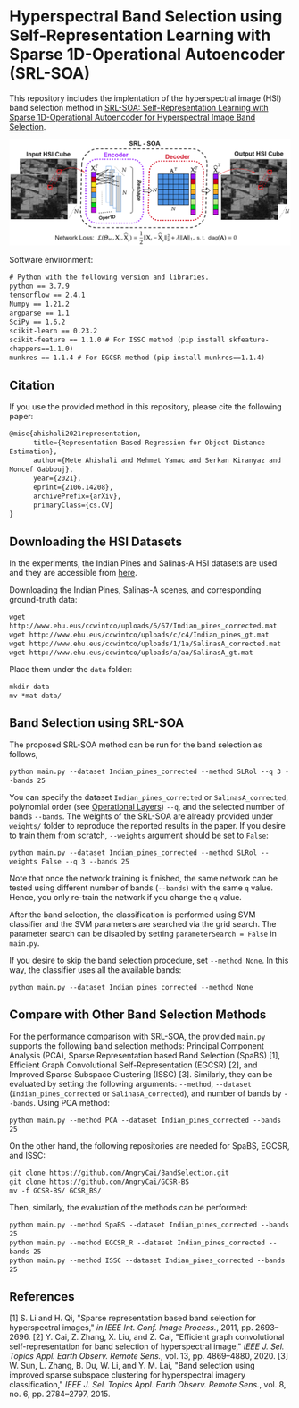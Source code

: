 Hyperspectral Band Selection using Self-Representation Learning with Sparse 1D-Operational Autoencoder (SRL-SOA)
=============================

This repository includes the implentation of the hyperspectral image (HSI) band selection method in [SRL-SOA: Self-Representation Learning with Sparse 1D-Operational Autoencoder for Hyperspectral Image Band Selection](https://arxiv.org/abs/2106.14208).

![SRL-SOA method](images/srl_soa.png)

Software environment:
```
# Python with the following version and libraries.
python == 3.7.9
tensorflow == 2.4.1
Numpy == 1.21.2
argparse == 1.1
SciPy == 1.6.2
scikit-learn == 0.23.2
scikit-feature == 1.1.0 # For ISSC method (pip install skfeature-chappers==1.1.0)
munkres == 1.1.4 # For EGCSR method (pip install munkres==1.1.4)
```

## Citation

If you use the provided method in this repository, please cite the following paper:

```
@misc{ahishali2021representation,
      title={Representation Based Regression for Object Distance Estimation}, 
      author={Mete Ahishali and Mehmet Yamac and Serkan Kiranyaz and Moncef Gabbouj},
      year={2021},
      eprint={2106.14208},
      archivePrefix={arXiv},
      primaryClass={cs.CV}
}
```

## Downloading the HSI Datasets

In the experiments, the Indian Pines and Salinas-A HSI datasets are used and they are accessible from [here](http://www.ehu.eus/ccwintco/index.php/Hyperspectral_Remote_Sensing_Scenes).

Downloading the Indian Pines, Salinas-A scenes, and corresponding ground-truth data:
```
wget http://www.ehu.eus/ccwintco/uploads/6/67/Indian_pines_corrected.mat
wget http://www.ehu.eus/ccwintco/uploads/c/c4/Indian_pines_gt.mat
wget http://www.ehu.eus/ccwintco/uploads/1/1a/SalinasA_corrected.mat
wget http://www.ehu.eus/ccwintco/uploads/a/aa/SalinasA_gt.mat
```
Place them under the ```data``` folder:
```
mkdir data
mv *mat data/
```

## Band Selection using SRL-SOA

The proposed SRL-SOA method can be run for the band selection as follows,
```
python main.py --dataset Indian_pines_corrected --method SLRol --q 3 --bands 25
```
You can specify the dataset ```Indian_pines_corrected``` or ```SalinasA_corrected```, polynomial order (see [Operational Layers](https://arxiv.org/abs/2106.14208)) ```--q```, and the selected number of bands ```--bands```. The weights of the SRL-SOA are already provided under ```weights/``` folder to reproduce the reported results in the paper. If you desire to train them from scratch, ```--weights``` argument should be set to ```False```:
```
python main.py --dataset Indian_pines_corrected --method SLRol --weights False --q 3 --bands 25
```
Note that once the network training is finished, the same network can be tested using different number of bands (```--bands```) with the same ```q``` value. Hence, you only re-train the network if you change the  ```q``` value.

After the band selection, the classification is performed using SVM classifier and the SVM parameters are searched via the grid search. The parameter search can be disabled by setting ```parameterSearch = False``` in ```main.py```. 

If you desire to skip the band selection procedure, set ```--method None```. In this way, the classifier uses all the available bands:
```
python main.py --dataset Indian_pines_corrected --method None 
```

## Compare with Other Band Selection Methods

For the performance comparison with SRL-SOA, the provided ```main.py``` supports the following band selection methods: Principal Component Analysis (PCA), Sparse Representation based Band Selection (SpaBS) [1], Efficient Graph Convolutional Self-Representation (EGCSR) [2], and Improved Sparse Subspace Clustering (ISSC) [3]. Similarly, they can be evaluated by setting the following arguments: ```--method```, ```--dataset``` (```Indian_pines_corrected``` or ```SalinasA_corrected```), and number of bands  by ```--bands```. Using PCA method:

```
python main.py --method PCA --dataset Indian_pines_corrected --bands 25
```
On the other hand, the following repositories are needed for SpaBS, EGCSR, and ISSC:
```
git clone https://github.com/AngryCai/BandSelection.git
git clone https://github.com/AngryCai/GCSR-BS
mv -f GCSR-BS/ GCSR_BS/
```
Then, similarly, the evaluation of the methods can be performed:
```
python main.py --method SpaBS --dataset Indian_pines_corrected --bands 25
python main.py --method EGCSR_R --dataset Indian_pines_corrected --bands 25
python main.py --method ISSC --dataset Indian_pines_corrected --bands 25
```

## References
[1] S. Li and H. Qi, "Sparse representation based band selection for hyperspectral images," *in IEEE Int. Conf. Image Process.*, 2011, pp. 2693–2696.
[2] Y. Cai, Z. Zhang, X. Liu, and Z. Cai, "Efficient graph convolutional self-representation for band selection of hyperspectral image," *IEEE J. Sel. Topics Appl. Earth Observ. Remote Sens.*, vol. 13, pp. 4869–4880, 2020.
[3] W. Sun, L. Zhang, B. Du, W. Li, and Y. M. Lai, "Band selection using improved sparse subspace clustering for hyperspectral imagery classification," *IEEE J. Sel. Topics Appl. Earth Observ. Remote Sens.*, vol. 8, no. 6, pp. 2784–2797, 2015.
